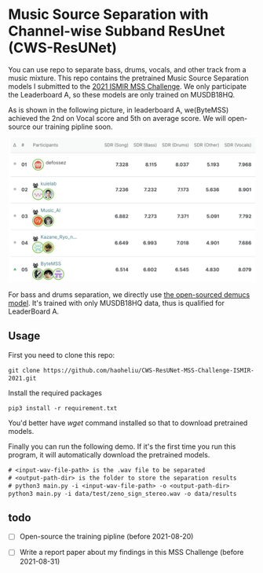 # Music Source Separation with Channel-wise Subband ResUnet (CWS-ResUNet)

You can use repo to separate bass, drums, vocals, and other track from a music mixture. This repo contains the pretrained Music Source Separation models I submitted to the [2021 ISMIR MSS Challenge](https://www.aicrowd.com/challenges/music-demixing-challenge-ismir-2021).
We only participate the Leaderboard A, so these models are only trained on MUSDB18HQ. 

As is shown in the following picture, in leaderboard A, we(ByteMSS) achieved the 2nd on Vocal score and 5th on average score.
We will open-source our training pipline soon.

![ranking](pics/ranks.png)

[comment]: <> (We use the following stratagy in this challenges)

[comment]: <> (1. Train models for the four stems &#40;vocals, bass, drums, and other&#41; separately.)

[comment]: <> (2. Use boxcar window to cut down the computation &#40;less overlap between windows&#41;.)

[comment]: <> (3. Separate vocal track first, substract it from the mixture, and use the remaining part to separate other stems.)

[comment]: <> (4. Since our final bass and drums score is still low. We directly use the open-source demucs model as the final submission for these two tracks.)

For bass and drums separation, we directly use [the open-sourced demucs model](https://github.com/facebookresearch/demucs). It's trained with only MUSDB18HQ data, thus is qualified for LeaderBoard A.

## Usage
First you need to clone this repo:
```shell
git clone https://github.com/haoheliu/CWS-ResUNet-MSS-Challenge-ISMIR-2021.git
```
Install the required packages
```shell
pip3 install -r requirement.txt
```
You'd better have *wget* command installed so that to download pretrained models.

Finally you can run the following demo. If it's the first time you run this program, it will automatically download the pretrained models.

```shell
# <input-wav-file-path> is the .wav file to be separated
# <output-path-dir> is the folder to store the separation results 
# python3 main.py -i <input-wav-file-path> -o <output-path-dir>
python3 main.py -i data/test/zeno_sign_stereo.wav -o data/results
```

## todo

- [ ] Open-source the training pipline (before 2021-08-20)
- [ ] Write a report paper about my findings in this MSS Challenge (before 2021-08-31)






